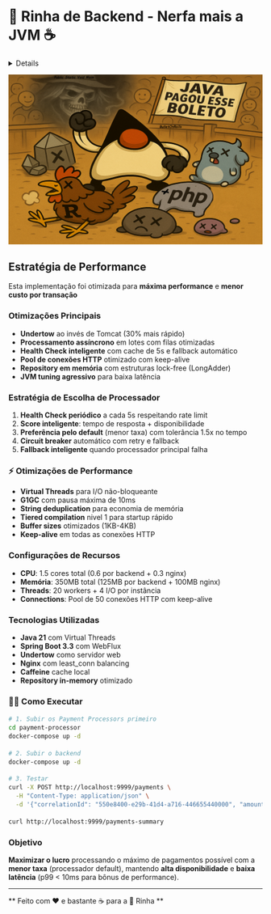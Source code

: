 # 🐓 Rinha de Backend - Nerfa mais a JVM  ☕ 

<details align="left">

<div>

 <h1>  
 Signatures:
 </h1>

                   ⢀⣴⣿⣿⣿⣿⣿⣶⣶⣶⣿⣿⣶⣶⣶⣶⣶⣿⡿⣿⣾⣷⣶⣶⣾⣿⠀                                                                                                                          
                 ⣠⣿⣿⢿⣿⣯⠀⢹⣿⣿⣿⣿⣿⣿⣿⣿⣿⣿⣿⡇⣿⡇⣿⣿⣿⣿⣿⡇                                                                                                         
             ⠀⣰⣿⣿⣷⡟⠤⠟⠁⣼⣿⣿⣿⣿⣿⣿⣿⣿⣿⣿⣿⣿⢸⡇⣿⣿⣿⣿⣿⡇ 
             ⠀⣿⣿⣿⣿⣿⣷⣶⣿⣿⡟⠁⣮⡻⣿⣿⣿⣿⣿⣿⣿⣿⢸⡇⣿⣿⣿⣿⣿⡇ 
             ⠘⣿⣿⣿⣿⣿⣿⣿⣿⠏⠀⠀⣿⣿⣹⣿⣿⣿⣿⣿⣿⡿⢸⡇⣿⣿⣿⣿⣿⡇ 
             ⠀⠙⢿⣿⣿⣿⡿⠟⠁⣿⣿⣶⣿⠟⢻⣿⣿⣿⣿⣿⣿⡇⣼⡇⣿⣿⣿⣿⣿⠇
             ⠀⠀⠈⠋⠉⠁⣶⣶⣶⣿⣿⣿⣿⢀⣿⣿⣿⣿⣿⣿⣿⣇⣿⢰⣿⣿⣿⣿⣿⠀ 
             ⠀⠀⠀⠀⠀⠙⠿⣿⣿⣿⡄⢀⣠⣾⣿⣿⣿⣿⣿⣿⣿⣽⣿⣼⣿⣿⣿⣿⠇⠀ 
             ⠀⠀⠀⠀⠀⠀⠀⠈⠉⠒⠚⠿⠿⠿⠿⠿⠿⠿⠿⠿⠿⠛⠿⠿⠿⠿⠿⠋⠀⠀ 
             ⠀⠀⠀⠀⠀⠀⠀⠀⠀⠀⠀⠀⠀⠀⠀⠀⠀⠀⠀⠀⠀⠀⠀⠀⠀⠀⠀⠀⠀⠀ 
             ⠀⠀⠀⣿⣙⡆⠀⠀⡇⠀⢸⠀⠀⢸⠀⠀ ⢸⡇⠀⠀⢸⣏⡉  ⠙⡏⠁⠀ 
             ⠀⠀⠀⣿⣉⡷⠀⠀⢧⣀⣼ ⠀⢸⣀  ⢸⣇⡀ ⢸⣏⣁⠀ ⠀⡇⠀ 


  </div>

</details>

![Boleto](assets/javapagouxd.png)

##  Estratégia de Performance

Esta implementação foi otimizada para **máxima performance** e **menor custo por transação**

### Otimizações Principais

- **Undertow** ao invés de Tomcat (30% mais rápido)
- **Processamento assíncrono** em lotes com filas otimizadas
- **Health Check inteligente** com cache de 5s e fallback automático
- **Pool de conexões HTTP** otimizado com keep-alive
- **Repository em memória** com estruturas lock-free (LongAdder)
- **JVM tuning agressivo** para baixa latência



###  Estratégia de Escolha de Processador

1. **Health Check periódico** a cada 5s respeitando rate limit
2. **Score inteligente**: tempo de resposta + disponibilidade
3. **Preferência pelo default** (menor taxa) com tolerância 1.5x no tempo
4. **Circuit breaker** automático com retry e fallback
5. **Fallback inteligente** quando processador principal falha

### ⚡ Otimizações de Performance

- **Virtual Threads** para I/O não-bloqueante
- **G1GC** com pausa máxima de 10ms
- **String deduplication** para economia de memória
- **Tiered compilation** nivel 1 para startup rápido
- **Buffer sizes** otimizados (1KB-4KB)
- **Keep-alive** em todas as conexões HTTP

### Configurações de Recursos

- **CPU**: 1.5 cores total (0.6 por backend + 0.3 nginx)
- **Memória**: 350MB total (125MB por backend + 100MB nginx)
- **Threads**: 20 workers + 4 I/O por instância
- **Connections**: Pool de 50 conexões HTTP com keep-alive

### Tecnologias Utilizadas

- **Java 21** com Virtual Threads
- **Spring Boot 3.3** com WebFlux
- **Undertow** como servidor web
- **Nginx** com least_conn balancing
- **Caffeine** cache local
- **Repository in-memory** otimizado

### 🏃‍♂ Como Executar

```bash
# 1. Subir os Payment Processors primeiro
cd payment-processor
docker-compose up -d

# 2. Subir o backend
docker-compose up -d

# 3. Testar
curl -X POST http://localhost:9999/payments \
  -H "Content-Type: application/json" \
  -d '{"correlationId": "550e8400-e29b-41d4-a716-446655440000", "amount": 19.90}'

curl http://localhost:9999/payments-summary
```

### Objetivo

**Maximizar o lucro** processando o máximo de pagamentos possível com a **menor taxa** (processador default), mantendo **alta disponibilidade** e **baixa latência** (p99 < 10ms para bônus de performance).

---

** Feito com ❤️ e bastante ☕ para a 🐓 Rinha **
